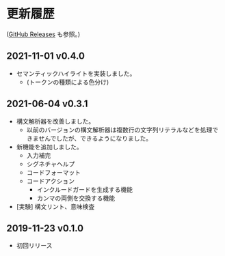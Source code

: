 # 更新履歴

([GitHub Releases](https://github.com/vain0x/hsp3-ginger/releases) も参照。)

## 2021-11-01 v0.4.0

- セマンティックハイライトを実装しました。
    - (トークンの種類による色分け)

## 2021-06-04 v0.3.1

- 構文解析器を改善しました。
    - 以前のバージョンの構文解析器は複数行の文字列リテラルなどを処理できませんでしたが、できるようになりました。
- 新機能を追加しました。
    - 入力補完
    - シグネチャヘルプ
    - コードフォーマット
    - コードアクション
        - インクルードガードを生成する機能
        - カンマの両側を交換する機能
- \[実験\] 構文リント、意味検査

## 2019-11-23 v0.1.0

- 初回リリース
